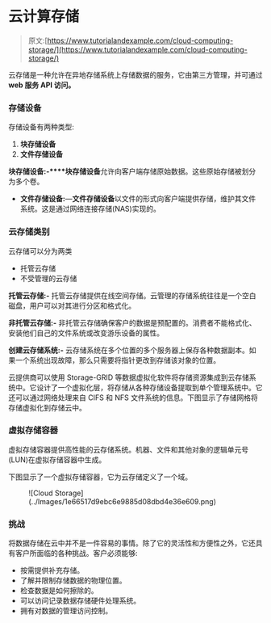# 云计算存储

> 原文:[https://www.tutorialandexample.com/cloud-computing-storage/](https://www.tutorialandexample.com/cloud-computing-storage/)

云存储是一种允许在异地存储系统上存储数据的服务，它由第三方管理，并可通过 **web 服务 API 访问。**

### 存储设备

存储设备有两种类型:

1.  **块存储设备**
2.  **文件存储设备**

**块存储设备:-****块存储设备**允许向客户端存储原始数据。这些原始存储被划分为多个卷。

*   **文件存储设备:**—**文件存储设备**以文件的形式向客户端提供存储，维护其文件系统。这是通过网络连接存储(NAS)实现的。

### 云存储类别

云存储可以分为两类

*   托管云存储
*   不受管理的云存储

**托管云存储:-** 托管云存储提供在线空间存储。云管理的存储系统往往是一个空白磁盘，用户可以对其进行分区和格式化。

**非托管云存储:-** 非托管云存储确保客户的数据是预配置的。消费者不能格式化、安装他们自己的文件系统或改变游乐设备的属性。

**创建云存储系统:-** 云存储系统在多个位置的多个服务器上保存各种数据副本。如果一个系统出现故障，那么只需要将指针更改到存储该对象的位置。

云提供商可以使用 Storage-GRID 等数据虚拟化软件将存储资源集成到云存储系统中。它设计了一个虚拟化层，将存储从各种存储设备提取到单个管理系统中。它还可以通过网络处理来自 CIFS 和 NFS 文件系统的信息。下图显示了存储网格将存储虚拟化到存储云中。

### 虚拟存储容器

虚拟存储容器提供高性能的云存储系统。机器、文件和其他对象的逻辑单元号(LUN)在虚拟存储容器中生成。

下图显示了一个虚拟存储容器，它为云存储定义了一个域。

<figure class="aligncenter">![Cloud Storage](../Images/1e66517d9ebc6e9885d08dbd4e36e609.png)</figure>

### 挑战

将数据存储在云中并不是一件容易的事情。除了它的灵活性和方便性之外，它还具有客户所面临的各种挑战。客户必须能够:

*   按需提供补充存储。
*   了解并限制存储数据的物理位置。
*   检查数据是如何擦除的。
*   可以访问记录数据存储硬件处理系统。
*   拥有对数据的管理访问控制。